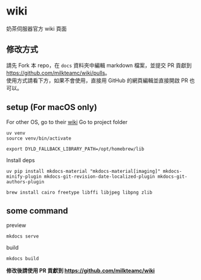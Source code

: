 # wiki
奶茶伺服器官方 wiki 頁面
## 修改方式
請先 Fork 本 repo，在 `docs` 資料夾中編輯 markdown 檔案，並提交 PR 貢獻到 <https://github.com/milkteamc/wiki/pulls>。    
使用方式請看下方，如果不會使用，直接用 GitHub 的網頁編輯並直接開啟 PR 也可以。
## setup (For macOS only)
For other OS, go to their [wiki](https://squidfunk.github.io/mkdocs-material/plugins/requirements/image-processing/#cairo-graphics-linux)
Go to project folder
```
uv venv
source venv/bin/activate

export DYLD_FALLBACK_LIBRARY_PATH=/opt/homebrew/lib
```
Install deps
``` 
uv pip install mkdocs-material "mkdocs-material[imaging]" mkdocs-minify-plugin mkdocs-git-revision-date-localized-plugin mkdocs-git-authors-plugin

brew install cairo freetype libffi libjpeg libpng zlib
```
## some command
preview
```
mkdocs serve
```
build
```
mkdocs build
```
**修改後請使用 PR 貢獻到 https://github.com/milkteamc/wiki**
